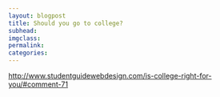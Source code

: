 ```yaml
---
layout: blogpost
title: Should you go to college?
subhead:
imgclass:
permalink:
categories:
---
```


http://www.studentguidewebdesign.com/is-college-right-for-you/#comment-71